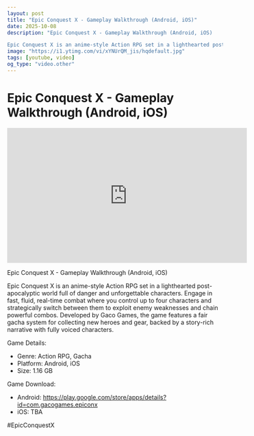 ```yaml
---
layout: post
title: "Epic Conquest X - Gameplay Walkthrough (Android, iOS)"
date: 2025-10-08
description: "Epic Conquest X - Gameplay Walkthrough (Android, iOS)

Epic Conquest X is an anime-style Action RPG set in a lighthearted post-apocalyptic world full of..."
image: "https://i1.ytimg.com/vi/xYNUrQM_jis/hqdefault.jpg"
tags: [youtube, video]
og_type: "video.other"
---
```


<script type="application/ld+json">
{
  "@context": "http://schema.org",
  "@type": "VideoObject",
  "name": "Epic Conquest X - Gameplay Walkthrough (Android, iOS)",
  "description": "Epic Conquest X - Gameplay Walkthrough (Android, iOS)\n\nEpic Conquest X is an anime-style Action RPG set in a lighthearted post-apocalyptic world full of danger and unforgettable characters. Engage in fast, fluid, real-time combat where you control up to four characters and strategically switch between them to exploit enemy weaknesses and chain powerful combos. Developed by Gaco Games, the game features a fair gacha system for collecting new heroes and gear, backed by a story-rich narrative with fully voiced characters.\n\nGame Details:\n\n- Genre: Action RPG, Gacha\n- Platform: Android, iOS\n- Size: 1.16 GB\n\nGame Download:\n\n- Android: https://play.google.com/store/apps/details?id=com.gacogames.epiconx\n- iOS: TBA\n\n#EpicConquestX",
  "thumbnailUrl": "https://i1.ytimg.com/vi/xYNUrQM_jis/hqdefault.jpg",
  "uploadDate": "2025-10-08T09:01:25",
  "embedUrl": "https://www.youtube.com/embed/xYNUrQM_jis",
  "publisher": {
    "@type": "Person",
    "name": "Celo Zaga"
  },
  "mainEntityOfPage": {
    "@type": "WebPage",
    "@id": "https://celozaga.github.io/2025/10/08/epic-conquest-x---gameplay-walkthrough-(android,-ios)-xYNUrQM_jis.html"
  },
  "duration": "PT0M0S"
}
</script>

<script type="application/ld+json">
{
  "@context": "http://schema.org",
  "@type": "BlogPosting",
  "headline": "Epic Conquest X - Gameplay Walkthrough (Android, iOS)",
  "image": "https://i1.ytimg.com/vi/xYNUrQM_jis/hqdefault.jpg",
  "publisher": {
    "@type": "Person",
    "name": "Celo Zaga"
  },
  "url": "https://celozaga.github.io/2025/10/08/epic-conquest-x---gameplay-walkthrough-(android,-ios)-xYNUrQM_jis.html",
  "datePublished": "2025-10-08T09:01:25",
  "dateCreated": "2025-10-08T09:01:25",
  "dateModified": "2025-10-08T09:01:25",
  "description": "Epic Conquest X - Gameplay Walkthrough (Android, iOS)\n\nEpic Conquest X is an anime-style Action RPG set in a lighthearted post-apocalyptic world full of...",
  "author": {
    "@type": "Person",
    "name": "Celo Zaga"
  },
  "mainEntityOfPage": {
    "@type": "WebPage",
    "@id": "https://celozaga.github.io/2025/10/08/epic-conquest-x---gameplay-walkthrough-(android,-ios)-xYNUrQM_jis.html"
  }
}
</script>

<h1 class="youtube-post-title">Epic Conquest X - Gameplay Walkthrough (Android, iOS)</h1>

<iframe width="560" height="315" src="https://www.youtube.com/embed/xYNUrQM_jis" class="youtube-post-embed" frameborder="0" allowfullscreen></iframe>

<p class="youtube-post-description">Epic Conquest X - Gameplay Walkthrough (Android, iOS)

Epic Conquest X is an anime-style Action RPG set in a lighthearted post-apocalyptic world full of danger and unforgettable characters. Engage in fast, fluid, real-time combat where you control up to four characters and strategically switch between them to exploit enemy weaknesses and chain powerful combos. Developed by Gaco Games, the game features a fair gacha system for collecting new heroes and gear, backed by a story-rich narrative with fully voiced characters.

Game Details:

- Genre: Action RPG, Gacha
- Platform: Android, iOS
- Size: 1.16 GB

Game Download:

- Android: https://play.google.com/store/apps/details?id=com.gacogames.epiconx
- iOS: TBA

#EpicConquestX</p>
